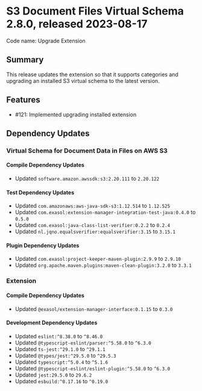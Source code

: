 # S3 Document Files Virtual Schema 2.8.0, released 2023-08-17

Code name: Upgrade Extension

## Summary

This release updates the extension so that it supports categories and upgrading an installed S3 virtual schema to the latest version.

## Features

* #121: Implemented upgrading installed extension

## Dependency Updates

### Virtual Schema for Document Data in Files on AWS S3

#### Compile Dependency Updates

* Updated `software.amazon.awssdk:s3:2.20.111` to `2.20.122`

#### Test Dependency Updates

* Updated `com.amazonaws:aws-java-sdk-s3:1.12.514` to `1.12.525`
* Updated `com.exasol:extension-manager-integration-test-java:0.4.0` to `0.5.0`
* Updated `com.exasol:java-class-list-verifier:0.2.2` to `0.2.4`
* Updated `nl.jqno.equalsverifier:equalsverifier:3.15` to `3.15.1`

#### Plugin Dependency Updates

* Updated `com.exasol:project-keeper-maven-plugin:2.9.9` to `2.9.10`
* Updated `org.apache.maven.plugins:maven-clean-plugin:3.2.0` to `3.3.1`

### Extension

#### Compile Dependency Updates

* Updated `@exasol/extension-manager-interface:0.1.15` to `0.3.0`

#### Development Dependency Updates

* Updated `eslint:^8.38.0` to `^8.46.0`
* Updated `@typescript-eslint/parser:^5.58.0` to `^6.3.0`
* Updated `ts-jest:^29.1.0` to `^29.1.1`
* Updated `@types/jest:^29.5.0` to `^29.5.3`
* Updated `typescript:^5.0.4` to `^5.1.6`
* Updated `@typescript-eslint/eslint-plugin:^5.58.0` to `^6.3.0`
* Updated `jest:29.5.0` to `29.6.2`
* Updated `esbuild:^0.17.16` to `^0.19.0`

